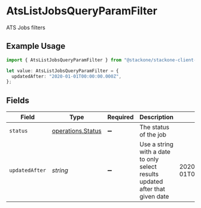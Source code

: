 # AtsListJobsQueryParamFilter

ATS Jobs filters

## Example Usage

```typescript
import { AtsListJobsQueryParamFilter } from "@stackone/stackone-client-ts/sdk/models/operations";

let value: AtsListJobsQueryParamFilter = {
  updatedAfter: "2020-01-01T00:00:00.000Z",
};
```

## Fields

| Field                                                                         | Type                                                                          | Required                                                                      | Description                                                                   | Example                                                                       |
| ----------------------------------------------------------------------------- | ----------------------------------------------------------------------------- | ----------------------------------------------------------------------------- | ----------------------------------------------------------------------------- | ----------------------------------------------------------------------------- |
| `status`                                                                      | [operations.Status](../../../sdk/models/operations/status.md)                 | :heavy_minus_sign:                                                            | The status of the job                                                         |                                                                               |
| `updatedAfter`                                                                | *string*                                                                      | :heavy_minus_sign:                                                            | Use a string with a date to only select results updated after that given date | 2020-01-01T00:00:00.000Z                                                      |
